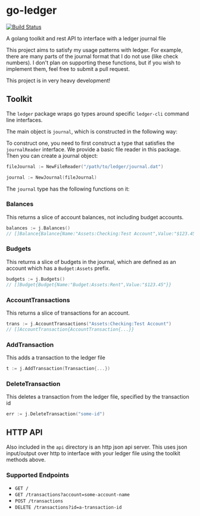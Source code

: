 # go-ledger

[![Build Status](https://travis-ci.org/zombor/go-ledger.svg)](https://travis-ci.org/zombor/go-ledger)

A golang toolkit and rest API to interface with a ledger journal file

This project aims to satisfy my usage patterns with ledger.
For example, there are many parts of the journal format that I do not use (like check numbers).
I don't plan on supporting these functions, but if you wish to implement them, feel free to submit a pull request.

This project is in very heavy development!

## Toolkit

The `ledger` package wraps go types around specific `ledger-cli` command line interfaces.

The main object is `journal`, which is constructed in the following way:

To construct one, you need to first construct a type that satisfies the `journalReader` interface. We provide a basic file reader in this package. Then you can create a journal object:

```go
fileJournal := NewFileReader("/path/to/ledger/journal.dat")

journal := NewJournal(fileJournal)
```

The `journal` type has the following functions on it:

### Balances

This returns a slice of account balances, not including budget accounts.

```go
balances := j.Balances()
// []Balance{Balance{Name:"Assets:Checking:Test Account",Value:"$123.45"}}
```

### Budgets

This returns a slice of budgets in the journal, which are defined as an account which has a `Budget:Assets` prefix.

```go
budgets := j.Budgets()
// []Budget{Budget{Name:"Budget:Assets:Rent",Value:"$123.45"}}
```

### AccountTransactions

This returns a slice of transactions for an account.

```go
trans := j.AccountTransactions("Assets:Checking:Test Account")
// []AccountTransaction{AccountTransaction{...}}
```

### AddTransaction

This adds a transaction to the ledger file

```go
t := j.AddTransaction(Transaction{...})
```

### DeleteTransaction

This deletes a transaction from the ledger file, specified by the transaction id

```go
err := j.DeleteTransaction("some-id")
```

## HTTP API

Also included in the `api` directory is an http json api server. This uses json input/output over http to interface with your ledger file using the toolkit methods above.

### Supported Endpoints

 - `GET /`
 - `GET /transactions?account=some-account-name`
 - `POST /transactions`
 - `DELETE /transactions?id=a-transaction-id`
